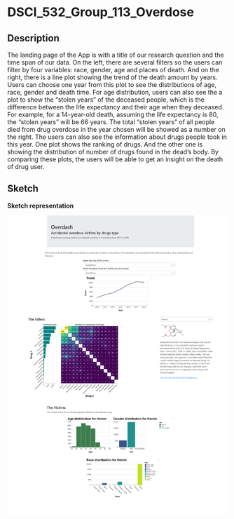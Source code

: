 # DSCI_532_Group_113_Overdose

## Description
The landing page of the App is with a title of our research question and the time span of our data. On the left, there are several filters so the users can filter by four variables: race, gender, age and places of death. And on the right, there is a line plot showing the trend of the death amount by years. Users can choose one year from this plot to see the distributions of age, race, gender and death time. For age distribution, users can also see the a plot to show the “stolen years” of the deceased people, which is the difference between the life expectancy and their age when they deceased. For example, for a 14-year-old death, assuming the life expectancy is 80, the “stolen years” will be 66 years. The total “stolen years” of all people died from drug overdose in the year chosen will be showed as a number on the right. The users can also see the information about drugs people took in this year. One plot shows the ranking of drugs. And the other one is showing the distribution of number of drugs found in the dead’s body. By comparing these plots, the users will be able to get an insight on the death of drug user.
 
## Sketch

**Sketch representation**

![](imgs/final_interface.png)

